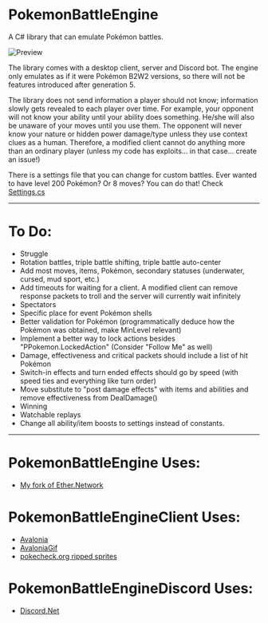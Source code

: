 # PokemonBattleEngine

A C# library that can emulate Pokémon battles.

![Preview](Preview.gif)

The library comes with a desktop client, server and Discord bot.
The engine only emulates as if it were Pokémon B2W2 versions, so there will not be features introduced after generation 5.

The library does not send information a player should not know; information slowly gets revealed to each player over time.
For example, your opponent will not know your ability until your ability does something. He/she will also be unaware of your moves until you use them.
The opponent will never know your nature or hidden power damage/type unless they use context clues as a human.
Therefore, a modified client cannot do anything more than an ordinary player (unless my code has exploits... in that case... create an issue!)

There is a settings file that you can change for custom battles. Ever wanted to have level 200 Pokémon? Or 8 moves? You can do that!
Check [Settings.cs](PokemonBattleEngine/Data/Settings.cs)

----
# To Do:
* Struggle
* Rotation battles, triple battle shifting, triple battle auto-center
* Add most moves, items, Pokémon, secondary statuses (underwater, cursed, mud sport, etc.)
* Add timeouts for waiting for a client. A modified client can remove response packets to troll and the server will currently wait infinitely
* Spectators
* Specific place for event Pokémon shells
* Better validation for Pokémon (programmatically deduce how the Pokémon was obtained, make MinLevel relevant)
* Implement a better way to lock actions besides "PPokemon.LockedAction" (Consider "Follow Me" as well)
* Damage, effectiveness and critical packets should include a list of hit Pokémon
* Switch-in effects and turn ended effects should go by speed (with speed ties and everything like turn order)
* Move substitute to "post damage effects" with items and abilities and remove effectiveness from DealDamage()
* Winning
* Watchable replays
* Change all ability/item boosts to settings instead of constants.

----
# PokemonBattleEngine Uses:
* [My fork of Ether.Network](https://github.com/Kermalis/Ether.Network)

# PokemonBattleEngineClient Uses:
* [Avalonia](https://github.com/AvaloniaUI/Avalonia)
* [AvaloniaGif](https://github.com/jmacato/AvaloniaGif)
* [pokecheck.org ripped sprites](http://sprites.pokecheck.org)

# PokemonBattleEngineDiscord Uses:
* [Discord.Net](https://github.com/RogueException/Discord.Net)